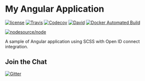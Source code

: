# My Angular Application

[![license](https://img.shields.io/github/license/ebaskoro/my-protected-angular-app.svg?style=plastic)]()
[![Travis](https://img.shields.io/travis/ebaskoro/my-protected-angular-app.svg?style=plastic)](https://travis-ci.org/ebaskoro/my-protected-angular-app)
[![Codecov](https://img.shields.io/codecov/c/github/ebaskoro/my-protected-angular-app.svg?style=plastic)](https://codecov.io/gh/ebaskoro/my-protected-angular-app)
[![David](https://img.shields.io/david/ebaskoro/my-protected-angular-app.svg?style=plastic)](https://david-dm.org/ebaskoro/my-protected-angular-app)
[![Docker Automated Build](https://img.shields.io/docker/automated/ebaskoro/my-protected-angular-app.svg?style=plastic)]()

[![nodesource/node](http://dockeri.co/image/ebaskoro/my-protected-angular-app)](https://hub.docker.com/r/ebaskoro/my-protected-angular-app/)

A sample of Angular application using SCSS with Open ID connect integration.

## Join the Chat

[![Gitter](https://img.shields.io/gitter/room/ebaskoro/my-protected-angular-app.svg?style=plastic)](https://gitter.im/ebaskoro/my-protected-angular-app)
